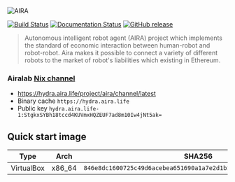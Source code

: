 ![AIRA](https://github.com/airalab/aira.life/raw/1a41e20ca0eed78ba9eb5376285bbe8fe961689e/wordpress/aira-2.2/assets/i/aira-logo-x2.jpg)

[![Build Status](https://travis-ci.org/airalab/aira.svg?branch=master)](https://travis-ci.org/airalab/aira)
[![Documentation Status](https://readthedocs.org/projects/aira/badge/?version=latest)](https://aira.readthedocs.io/en/latest/?badge=latest)
[![GitHub release](https://img.shields.io/github/release/airalab/aira/all.svg)](https://github.com/airalab/aira/releases)

> Autonomous intelligent robot agent (AIRA) project which implements the standard of economic interaction between human-robot and robot-robot. Aira makes it possible to connect a variety of different robots to the market of robot's liabilities which existing in Ethereum.

### Airalab [Nix channel](https://nixos.org/nix/manual/#sec-channels)

- https://hydra.aira.life/project/aira/channel/latest
- Binary cache `https://hydra.aira.life`
- Public key `hydra.aira.life-1:StgkxSYBh18tccd4KUVmxHQZEUF7ad8m10Iw4jNt5ak=`

## Quick start image

| Type | Arch   | SHA256 | Link |
|------|--------|--------------------------------------------------------------------|------------------------------------------------------------------------------------------------------------|
| VirtualBox | x86_64 | `846e8dc1600725c49d6acebea651690a1a7e2d1b18e01740713a139bd5acb21f` | [Download](https://github.com/airalab/aira/releases/download/0.14/aira-0_14.ova)

